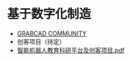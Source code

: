 # 基于数字化制造  
* [GRABCAD COMMUNITY](https://grabcad.com/library)  
* 创客项目（待定）  
* [智能机器人教育科研平台及创客项目.pdf](https://github.com/Baymax94/Learning-Robot/files/3314081/default.pdf)
